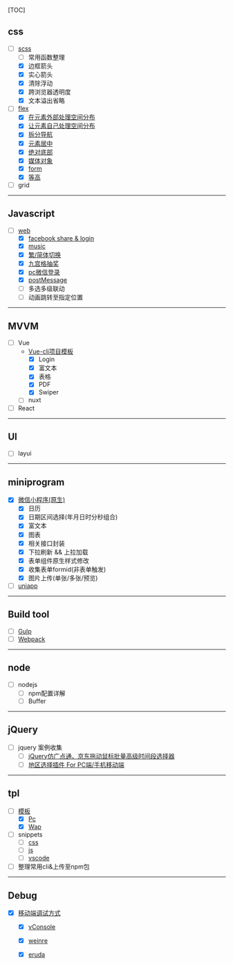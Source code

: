 [TOC]

## css
- [ ] [scss](scss/)
	- [ ] 常用函数整理	
    - [x] 边框箭头
    - [x] 实心箭头
    - [x] 清除浮动
    - [x] 跨浏览器透明度
    - [x] 文本溢出省略
- [ ] [flex](./flex/index.css)
  - [x] [在元素外部处理空间分布](./flex/space.html)
  - [x] [让元素自己处理空间分布](./flex/auto.html)
  - [x] [拆分导航](./flex/split.html)
  - [x] [元素居中](./flex/center.html)
  - [x] [绝对底部](./flex/footer.html)
  - [x] [媒体对象](./flex/media.html)
  - [x] [form](./flex/ctrl.html)
  - [x] [等高](./flex/stretch.html)
- [ ] grid

---



## Javascript

- [ ] [web](web/)
  - [x] [facebook share & login](web/facebook)
  - [x] [music](web/music)
  - [x] [繁/简体切换](web/translate)
  - [x] [九宫格抽奖](web/lottery)
  - [x] [pc微信登录](web/wechat)
  - [x] [postMessage](web/postMessage)
  - [ ]  多选多级联动
  - [ ]  动画跳转至指定位置

---



## MVVM

- [ ] Vue
  - [Vue-cli项目模板](vue-demo2)
    - [x] Login
    - [x] 富文本
    - [x] 表格
    - [x] PDF
    - [x] Swiper
  - [ ] nuxt
- [ ] React

---



## UI 

- [ ] layui

---



## miniprogram

- [x] [微信小程序(原生)](miniprogram/)
  - [x] 日历
  - [x] 日期区间选择(年月日时分秒组合)
  - [x] 富文本
  - [x] 图表
  - [x] 相关接口封装
  - [x] 下拉刷新 && 上拉加载
  - [x] 表单组件原生样式修改
  - [x] 收集表单formid(非表单触发)
  - [x] 图片上传(单张/多张/预览)
- [ ] [uniapp](uni-app/)

---



## Build tool

- [ ] [Gulp]()
- [ ] [Webpack]()

---



## node

- [ ] nodejs
  - [ ] npm配置详解
  - [ ] Buffer

---



## jQuery

- [ ] jquery 案例收集
  - [ ] [jQuery仿广点通、京东拖动鼠标批量高级时间段选择器](./jquery/time/)
  - [ ] [地区选择插件 For PC端/手机移动端](./jquery/regionPicker/demos/js/jquery.regionPicker/)

---



## tpl

- [ ] [模板](template/)
  - [x] [Pc](template/pc)
  - [x] [Wap](template/wap)
- [ ] snippets
  - [ ] [css](./snippets/css)
  - [ ] [js](./snippets/js)
  - [ ] [vscode](./snippets/vscode)
- [ ] 整理常用cli&上传至npm包

---



## Debug

- [x] [移动端调试方式](debug/)
  - [x] [vConsole](debug/vConsole)
  - [x] [weinre](debug/weinre)
  - [x] [eruda](debug/eruda)	

